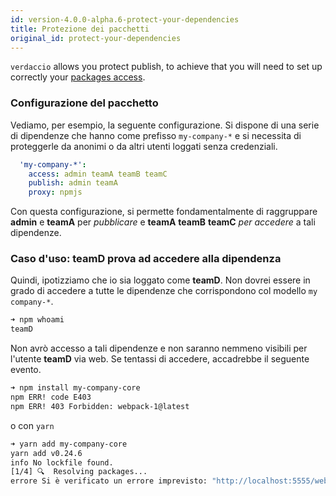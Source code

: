 ```yaml
---
id: version-4.0.0-alpha.6-protect-your-dependencies
title: Protezione dei pacchetti
original_id: protect-your-dependencies
---
```

`verdaccio` allows you protect publish, to achieve that you will need to set up correctly your [packages access](packages).

### Configurazione del pacchetto

Vediamo, per esempio, la seguente configurazione. Si dispone di una serie di dipendenze che hanno come prefisso `my-company-*` e si necessita di proteggerle da anonimi o da altri utenti loggati senza credenziali.

```yaml
  'my-company-*':
    access: admin teamA teamB teamC
    publish: admin teamA
    proxy: npmjs
```

Con questa configurazione, si permette fondamentalmente di raggruppare **admin** e **teamA** per *pubblicare* e **teamA** **teamB** **teamC** *per accedere* a tali dipendenze.

### Caso d'uso: teamD prova ad accedere alla dipendenza

Quindi, ipotizziamo che io sia loggato come **teamD**. Non dovrei essere in grado di accedere a tutte le dipendenze che corrispondono col modello `my company-*`.

```bash
➜ npm whoami
teamD
```

Non avrò accesso a tali dipendenze e non saranno nemmeno visibili per l'utente **teamD** via web. Se tentassi di accedere, accadrebbe il seguente evento.

```bash
➜ npm install my-company-core
npm ERR! code E403
npm ERR! 403 Forbidden: webpack-1@latest
```

o con `yarn`

```bash
➜ yarn add my-company-core
yarn add v0.24.6
info No lockfile found.
[1/4] 🔍  Resolving packages...
errore Si è verificato un errore imprevisto: "http://localhost:5555/webpack-1: gli utenti non registrati non sono autorizzati ad accedere al pacchetto my-company-core".
```